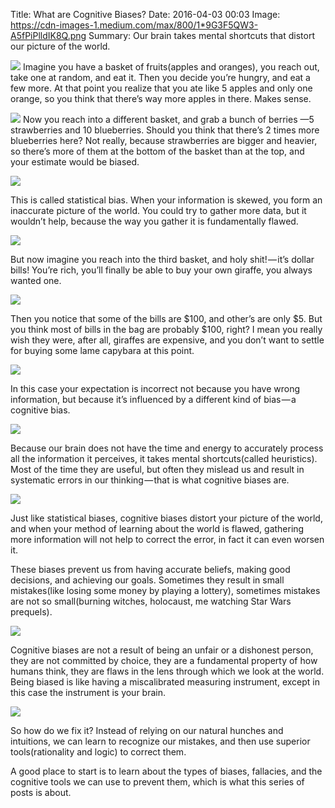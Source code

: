 Title: What are Cognitive Biases?
Date: 2016-04-03 00:03
Image: https://cdn-images-1.medium.com/max/800/1*9G3F5QW3-A5fPiPlldIK8Q.png
Summary: Our brain takes mental shortcuts that distort our picture of the world.


![](/images/rationality/biases/biases-1.png)
Imagine you have a basket of fruits(apples and oranges), you reach out, take one at random, and eat it. Then you decide you’re hungry, and eat a few more. At that point you realize that you ate like 5 apples and only one orange, so you think that there’s way more apples in there. Makes sense.

![](/images/rationality/biases/biases-2.png)
Now you reach into a different basket, and grab a bunch of berries —5 strawberries and 10 blueberries. Should you think that there’s 2 times more blueberries here? Not really, because strawberries are bigger and heavier, so there’s more of them at the bottom of the basket than at the top, and your estimate would be biased.

![](/images/rationality/biases/biases-3.png)

This is called statistical bias. When your information is skewed, you form an inaccurate picture of the world. You could try to gather more data, but it wouldn’t help, because the way you gather it is fundamentally flawed.

![](/images/rationality/biases/biases-4.png)

But now imagine you reach into the third basket, and holy shit! — it’s dollar bills! You’re rich, you’ll finally be able to buy your own giraffe, you always wanted one.

![](/images/rationality/biases/biases-5.png)

Then you notice that some of the bills are $100, and other’s are only $5. But you think most of bills in the bag are probably $100, right? I mean you really wish they were, after all, giraffes are expensive, and you don’t want to settle for buying some lame capybara at this point.

![](/images/rationality/biases/biases-6.png)


In this case your expectation is incorrect not because you have wrong information, but because it’s influenced by a different kind of bias — a cognitive bias.

![](/images/rationality/biases/biases-7.png)

Because our brain does not have the time and energy to accurately process all the information it perceives, it takes mental shortcuts(called heuristics). Most of the time they are useful, but often they mislead us and result in systematic errors in our thinking — that is what cognitive biases are.

![](/images/rationality/biases/biases-8.png)

Just like statistical biases, cognitive biases distort your picture of the world, and when your method of learning about the world is flawed, gathering more information will not help to correct the error, in fact it can even worsen it.

These biases prevent us from having accurate beliefs, making good decisions, and achieving our goals. Sometimes they result in small mistakes(like losing some money by playing a lottery), sometimes mistakes are not so small(burning witches, holocaust, me watching Star Wars prequels).

![](/images/rationality/biases/biases-9.png)


Cognitive biases are not a result of being an unfair or a dishonest person, they are not committed by choice, they are a fundamental property of how humans think, they are flaws in the lens through which we look at the world. Being biased is like having a miscalibrated measuring instrument, except in this case the instrument is your brain.

![](/images/rationality/biases/biases-10.png)

So how do we fix it? Instead of relying on our natural hunches and intuitions, we can learn to recognize our mistakes, and then use superior tools(rationality and logic) to correct them.

A good place to start is to learn about the types of biases, fallacies, and the cognitive tools we can use to prevent them, which is what this series of posts is about.
